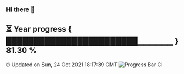 ### Hi there 👋
⏳ Year progress { ████████████████████████▁▁▁▁▁▁ } 81.30 %
---
⏰ Updated on Sun, 24 Oct 2021 18:17:39 GMT
![Progress Bar CI](https://github.com/liununu/liununu/workflows/Progress%20Bar%20CI/badge.svg)
